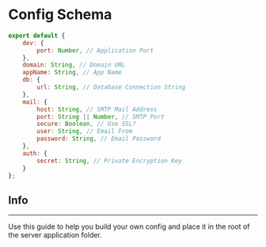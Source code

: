 # Config Schema

```javascript
export default {
    dev: {
        port: Number, // Application Port
    },
    domain: String, // Domain URL
    appName: String, // App Name
    db: {
        url: String, // Database Connection String
    },
    mail: {
        host: String, // SMTP Mail Address
        port: String || Number, // SMTP Port
        secure: Boolean, // Use SSL?
        user: String, // Email From
        password: String, // Email Password
    },
    auth: {
        secret: String, // Private Encryption Key
    }
};
```

## Info

---

Use this guide to help you build your own config and place it in the root of the server application folder.
